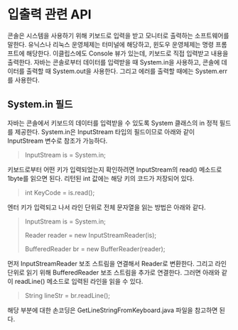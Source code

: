 # 입출력 관련 API
콘솔은 시스템을 사용하기 위해 키보드로 입력을 받고 모니터로 출력하는 소프트웨어를 말한다. 유닉스나 리눅스 운영체제는 터미널에 해당하고, 윈도우 운영체제는 명령 프롬프트에 해당한다. 이클립스에도 Console 뷰가 있는데, 키보드로 직접 입력받고 내용을 출력한다.
자바는 콘솔로부터 데이터를 입력받을 때 System.in을 사용하고, 콘솔에 데이터를 출력할 때 System.out을 사용한다. 그리고 에러를 출력할 때에는 System.err를 사용한다.

## System.in 필드
자바는 콘솔에서 키보드의 데이터를 입력받을 수 있도록 System 클래스의 in 정적 필드를 제공한다. System.in은 InputStream 타입의 필드이므로 아래와 같이 InputStream 변수로 참조가 가능하다.

> InputStream is = System.in;

키보드로부터 어떤 키가 입력되었는지 확인하려면 InputStream의 read() 메소드로 1byte를 읽으면 된다. 리턴된 int 값에는 해당 키의 코드가 저장되어 있다.

> int KeyCode = is.read();

엔터 키가 입력되고 나서 라인 단위로 전체 문자열을 읽는 방법은 아래와 같다.

> InputStream is = System.in;
>
> Reader reader = new InputStreamReader(is);
>
> BufferedReader br = new BufferReader(reader);

먼저 InputStreamReader 보조 스트림을 연결해서 Reader로 변환한다. 그리고 라인 단위로 읽기 위해 BufferedReader 보조 스트림을 추가로 연결한다. 그러면 아래와 같이 readLine() 메소드로 입력된 라인을 읽을 수 있다.

> String lineStr = br.readLine();

해당 부분에 대한 손코딩은 GetLineStringFromKeyboard.java 파일을 참고하면 된다.
